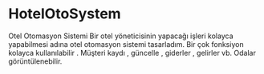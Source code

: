 # HotelOtoSystem
Otel Otomasyon Sistemi
Bir  otel yöneticisinin yapacağı işleri kolayca yapabilmesi adına otel otomasyon sistemi tasarladım.
Bir çok fonksiyon kolayca kullanılabilir . Müşteri kaydı , güncelle , giderler , gelirler vb. Odalar görüntülenebilir. 
